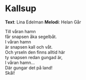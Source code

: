 # Kallsup
**Text**: Lina Edelman
**Melodi**: Helan Går

Till våran hamn  
får snapsen åka segelbåt.  
I våran hamn  
är snapsen kall och våt.  
Och yrseln den finns alltid här  
ty snapsen redan gungad är,  
I våran hamn…  
Där gungar det på land!  
Skål!  
